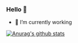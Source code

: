 ### Hello 👋

- 🔭 I’m currently working

[![Anurag's github stats](https://github-readme-stats.vercel.app/api?username=tyj-321&theme=tokyonight)](https://github.com/anuraghazra/github-readme-stats)
